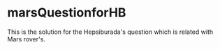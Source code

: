 # marsQuestionforHB
This is the solution for the Hepsiburada's question which is related with Mars rover's.
